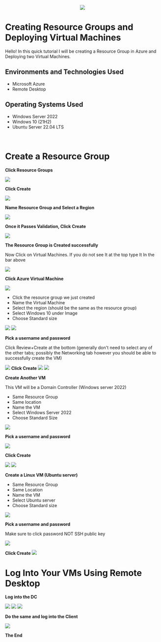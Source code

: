 <p align="center">
  <img src="https://i.imgur.com/wWBmJ7Q.png">

  
<h1> Creating Resource Groups and Deploying Virtual Machines</h1>

Hello! In this quick tutorial I will be creating a Resource Group in Azure and Deploying two Virtual Machines.
<br/>

<h2>Environments and Technologies Used</h2>

- Microsoft Azure
- Remote Desktop

<h2>Operating Systems Used </h2>

- Windows Server 2022
- Windows 10 (21H2)
- Ubuntu Server 22.04 LTS
<br/>

<h1> Create a Resource Group</h1>

<b> Click Resource Groups </b>

<img src="https://i.imgur.com/NrGgVuJ.png">

<b> Click Create </b>

<img src="https://i.imgur.com/UJTuszX.png">

<b> Name Resource Group and Select a Region</b>

<img src="https://i.imgur.com/fLHYXfd.png">

<b> Once it Passes Validation, Click Create </b>

<img src="https://i.imgur.com/6deTcDx.png">

<b> The Resource Group is Created successfully</b>

<p> Now Click on Virtual Machines. If you do not see It at the top type It In the bar above</p>

<img src="https://i.imgur.com/xL1DRc5.png">

<b> Click Azure Virtual Machine </b>

<img src="https://i.imgur.com/NhP73RP.png">

- Click the resource group we just created
- Name the Virtual Machine
- Select the region (should be the same as the resource group)
- Select Windows 10 under Image
- Choose Standard size

<img src="https://i.imgur.com/dCdqLvl.png">
<img src="https://i.imgur.com/LWfS961.png">

<b> Pick a username and password </b>

<p>Click Review+Create at the bottom (generally don't need to select any of the other tabs; possibly the Networking tab however you should be able to successfully create the VM) </p>

<img src="https://i.imgur.com/aOgot3Z.png">
<b> Click Create</b>
<img src="https://i.imgur.com/VygfVOP.png">
<img src="https://i.imgur.com/9Xorpyy.png">

<b>Create Another VM</b>
<p> This VM will be a Domain Controller (Windows server 2022) </p>

- Same Resource Group
- Same location
- Name the VM
- Select Windows Server 2022
- Choose Standard Size

<img src="https://i.imgur.com/x80cYg2.png">

<b> Pick a username and password</b>

<img src="https://i.imgur.com/s59AcEf.png">

<b> Click Create</b>

<img src="https://i.imgur.com/bW3yEsO.png">

<img src="https://i.imgur.com/uH5X8d0.png">

<b> Create a Linux VM (Ubuntu server)</b>

- Same Resource Group
- Same Location
- Name the VM
- Select Ubuntu server
- Choose Standard size

<img src="https://i.imgur.com/DozTvLb.png">

<b> Pick a username and password </b>

<p> Make sure to click password NOT SSH public key</p>

<img src="https://i.imgur.com/bqKmgbN.png">

<b> Click Create </b>
<img src="https://imgur.com/pQQLOD5.png">

<h1>Log Into Your VMs Using Remote Desktop</h1>

<b> Log into the DC</b>

<img src="https://i.imgur.com/9xZm757.png">
<img src="https://i.imgur.com/pQ75TNI.png">

<img src="https://i.imgur.com/63QtNtj.png">

<b> Do the same and log into the Client </b>

<img src="https://i.imgur.com/G5Rd7kJ.png">

<b>The End </b>
